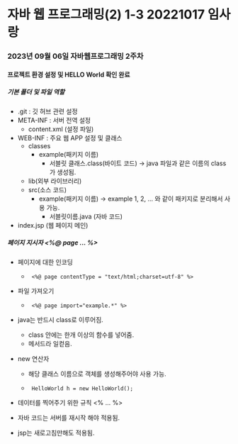 # 자바 웹 프로그래밍(2) 1-3 20221017 임사랑

### 2023년 09월 06일 자바웹프로그래밍 2주차
#### 프로젝트 환경 설정 및 HELLO World 확인 완료
##### 기본 폴더 및 파일 역할
* .git : 깃 허브 관련 설정
* META-INF : 서버 전역 설정
    * content.xml (설정 파일)
* WEB-INF : 주요 웹 APP 설정 및 클래스
    * classes
        * example(패키지 이름)
            * 서블릿 클래스.class(바이트 코드) -> java 파일과 같은 이름의 class가 생성됨.
    * lib(외부 라이브러리)
    * src(소스 코드)
        * example(패키지 이름) -> example 1, 2, ... 와 같이 패키지로 분리해서 사용 가능.
            * 서블릿이름.java (자바 코드)
* index.jsp (웹 페이지 메인)
##### 페이지 지시자 <%@ page ... %>
* 페이지에 대한 인코딩
    *      <%@ page contentType = "text/html;charset=utf-8" %>
* 파일 가져오기
    *      <%@ page import="example.*" %> 
* java는 반드시 class로 이루어짐. 
    * class 안에는 한개 이상의 함수를 넣어줌.
    * 메서드라 일컫음.
* new 연산자
    * 해당 클래스 이름으로 객체를 생성해주어야 사용 가능.
    *      HelloWorld h = new HelloWorld();
* 데이터를 찍어주기 위한 규칙 <% ... %>

* 자바 코드는 서버를 재시작 해야 적용됨.
* jsp는 새로고침만해도 적용됨.
